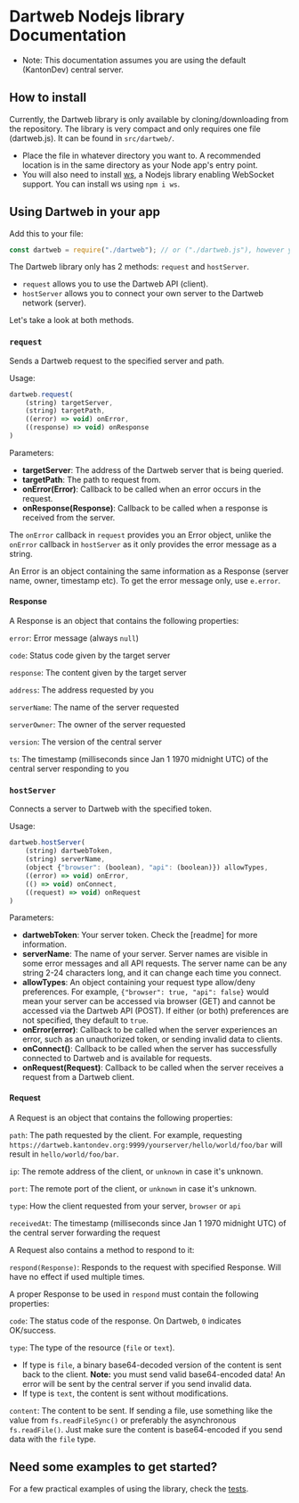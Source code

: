 # Dartweb Nodejs library Documentation
* Note: This documentation assumes you are using the default (KantonDev) central server.

## How to install
Currently, the Dartweb library is only available by cloning/downloading from the repository. The library is very compact and only requires one file (dartweb.js). It can be found in `src/dartweb/`.

* Place the file in whatever directory you want to. A recommended location is in the same directory as your Node app's entry point.
* You will also need to install [ws](https://github.com/websockets/ws), a Nodejs library enabling WebSocket support. You can install ws using `npm i ws`.

## Using Dartweb in your app
Add this to your file:
```js
const dartweb = require("./dartweb"); // or ("./dartweb.js"), however you like
```

The Dartweb library only has 2 methods: `request` and `hostServer`.
* `request` allows you to use the Dartweb API (client).
* `hostServer` allows you to connect your own server to the Dartweb network (server).

Let's take a look at both methods.

### `request`
Sends a Dartweb request to the specified server and path.

Usage:
```js
dartweb.request(
    (string) targetServer,
    (string) targetPath,
    ((error) => void) onError,
    ((response) => void) onResponse
)
```

Parameters:
* **targetServer**: The address of the Dartweb server that is being queried.
* **targetPath**: The path to request from.
* **onError(Error)**: Callback to be called when an error occurs in the request.
* **onResponse(Response)**: Callback to be called when a response is received from the server.

The `onError` callback in `request` provides you an Error object, unlike the `onError` callback in `hostServer` as it only provides the error message as a string.

An Error is an object containing the same information as a Response (server name, owner, timestamp etc). To get the error message only, use `e.error`.

#### Response
A Response is an object that contains the following properties:

`error`: Error message (always `null`)

`code`: Status code given by the target server

`response`: The content given by the target server

`address`: The address requested by you

`serverName`: The name of the server requested

`serverOwner`: The owner of the server requested

`version`: The version of the central server

`ts`: The timestamp (milliseconds since Jan 1 1970 midnight UTC) of the central server responding to you


### `hostServer`
Connects a server to Dartweb with the specified token.

Usage:
```js
dartweb.hostServer(
    (string) dartwebToken,
    (string) serverName,
    (object {"browser": (boolean), "api": (boolean)}) allowTypes,
    ((error) => void) onError,
    (() => void) onConnect,
    ((request) => void) onRequest
)
```

Parameters:
* **dartwebToken**: Your server token. Check the [readme] for more information.
* **serverName**: The name of your server. Server names are visible in some error messages and all API requests. The server name can be any string 2-24 characters long, and it can change each time you connect.
* **allowTypes**: An object containing your request type allow/deny preferences. For example, `{"browser": true, "api": false}` would mean your server can be accessed via browser (GET) and cannot be accessed via the Dartweb API (POST). If either (or both) preferences are not specified, they default to `true`.
* **onError(error)**: Callback to be called when the server experiences an error, such as an unauthorized token, or sending invalid data to clients.
* **onConnect()**: Callback to be called when the server has successfully connected to Dartweb and is available for requests.
* **onRequest(Request)**: Callback to be called when the server receives a request from a Dartweb client.



#### Request
A Request is an object that contains the following properties:

`path`: The path requested by the client. For example, requesting `https://dartweb.kantondev.org:9999/yourserver/hello/world/foo/bar` will result in `hello/world/foo/bar`.

`ip`: The remote address of the client, or `unknown` in case it's unknown.

`port`: The remote port of the client, or `unknown` in case it's unknown.

`type`: How the client requested from your server, `browser` or `api`

`receivedAt`: The timestamp (milliseconds since Jan 1 1970 midnight UTC) of the central server forwarding the request

A Request also contains a method to respond to it:

`respond(Response)`: Responds to the request with specified Response. Will have no effect if used multiple times.

A proper Response to be used in `respond` must contain the following properties:

`code`: The status code of the response. On Dartweb, `0` indicates OK/success.

`type`: The type of the resource (`file` or `text`).

* If type is `file`, a binary base64-decoded version of the content is sent back to the client. **Note:** you must send valid base64-encoded data! An error will be sent by the central server if you send invalid data.
* If type is `text`, the content is sent without modifications.

`content`: The content to be sent. If sending a file, use something like the value from `fs.readFileSync()` or preferably the asynchronous `fs.readFile()`. Just make sure the content is base64-encoded if you send data with the `file` type.


## Need some examples to get started?
For a few practical examples of using the library, check the [tests](https://github.com/botboi37/dartweb/tree/main/tests).